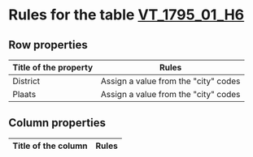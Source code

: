 # Rules for the table [VT_1795_01_H6](https://github.com/cgueret/DataDump/blob/master/xls-marked/VT_1795_01_H6_marked.xls?raw=true)
## Row properties
| Title of the property | Rules |
| --------------------- |:-----:|
| District | Assign a value from the "city" codes |
| Plaats | Assign a value from the "city" codes |
## Column properties
| Title of the column | Rules |
| --------------------- |:-----:|
